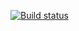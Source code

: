 [![Build status](https://ci.appveyor.com/api/projects/status/kdt3whlac4sa0oul?svg=true)](https://ci.appveyor.com/project/AlexeySuchkov/qa-postmanecho)

